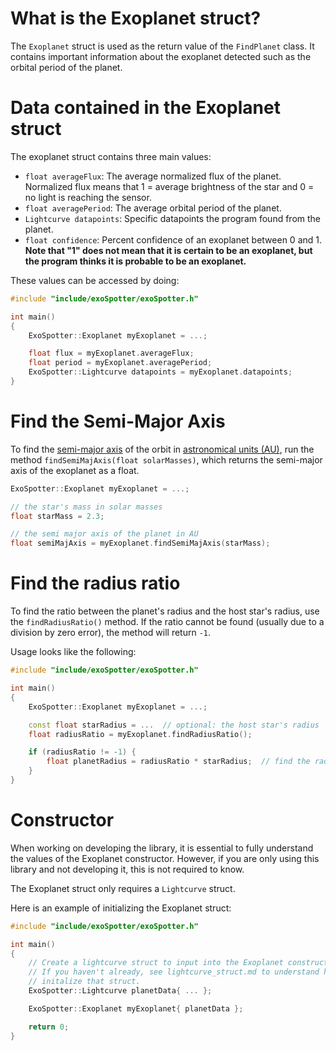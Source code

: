 # What is the Exoplanet struct?

The `Exoplanet` struct is used as the return value of the `FindPlanet` class. It contains important information about the exoplanet detected such as the orbital period of the planet.

# Data contained in the Exoplanet struct

The exoplanet struct contains three main values:
- `float averageFlux`: The average normalized flux of the planet. Normalized flux means that 1 = average brightness of the star and 0 = no light is reaching the sensor.
- `float averagePeriod`: The average orbital period of the planet.
- `Lightcurve datapoints`: Specific datapoints the program found from the planet.
- `float confidence`: Percent confidence of an exoplanet between 0 and 1. **Note that "1" does not mean that it is certain to be an exoplanet, but the program thinks it is probable to be an exoplanet.**

These values can be accessed by doing:
```cpp
#include "include/exoSpotter/exoSpotter.h"

int main()
{
    ExoSpotter::Exoplanet myExoplanet = ...;

    float flux = myExoplanet.averageFlux;
    float period = myExoplanet.averagePeriod;
    ExoSpotter::Lightcurve datapoints = myExoplanet.datapoints;
}

```

# Find the Semi-Major Axis

To find the [semi-major axis](https://en.wikipedia.org/wiki/Semi-major_and_semi-minor_axes) of the orbit in [astronomical units (AU)](https://en.wikipedia.org/wiki/Astronomical_unit), run the method `findSemiMajAxis(float solarMasses)`, which returns the semi-major axis of the exoplanet as a float.

```cpp
ExoSpotter::Exoplanet myExoplanet = ...;

// the star's mass in solar masses
float starMass = 2.3;

// the semi major axis of the planet in AU
float semiMajAxis = myExoplanet.findSemiMajAxis(starMass); 
```

# Find the radius ratio

To find the ratio between the planet's radius and the host star's radius, use the `findRadiusRatio()` method. If the ratio cannot be found (usually due to a division by zero error), the method will return `-1`.

Usage looks like the following:
```cpp
#include "include/exoSpotter/exoSpotter.h"

int main()
{
    ExoSpotter::Exoplanet myExoplanet = ...;

    const float starRadius = ...  // optional: the host star's radius
    float radiusRatio = myExoplanet.findRadiusRatio();

    if (radiusRatio != -1) {
        float planetRadius = radiusRatio * starRadius;  // find the radius of the planet in the units given for starRadius
    }
}
```

# Constructor

When working on developing the library, it is essential to fully understand the values of the Exoplanet constructor. However, if you are only using this library and not developing it, this is not required to know.

The Exoplanet struct only requires a `Lightcurve` struct.

Here is an example of initializing the Exoplanet struct:
```cpp
#include "include/exoSpotter/exoSpotter.h"

int main()
{
    // Create a lightcurve struct to input into the Exoplanet constructor.
    // If you haven't already, see lightcurve_struct.md to understand how to
    // initalize that struct.
    ExoSpotter::Lightcurve planetData{ ... };

    ExoSpotter::Exoplanet myExoplanet{ planetData };

    return 0;
}
```
